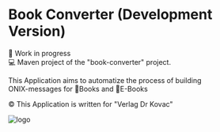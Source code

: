 # Book Converter (Development Version)

🚧 Work in progress  
💻 Maven project of the "book-converter" project.

This Application aims to automatize the process of building  
ONIX-messages for 📕Books and 📱E-Books

©️ This Application is written for "Verlag Dr Kovac"

![logo](https://github.com/CmdIglo/book_converter/tree/main/converter/src/main/java/com/converter/static/logo.png?raw=true)
